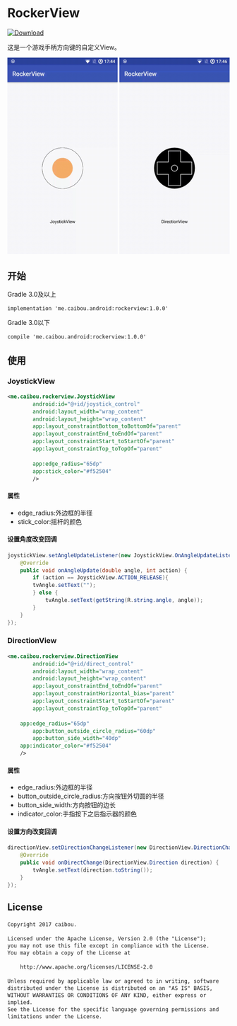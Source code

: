 # RockerView

[ ![Download](https://api.bintray.com/packages/caibou/android-library/RockerView/images/download.svg) ](https://bintray.com/caibou/android-library/RockerView/_latestVersion)

这是一个游戏手柄方向键的自定义View。

<img src="art/JoystickView.gif" alt="JoystickView" width=250>  <img src="art/DirectionView.gif" alt="DirectionView" width=250/>

  

## 开始

Gradle 3.0及以上

```
implementation 'me.caibou.android:rockerview:1.0.0'
```

Gradle 3.0以下

```
compile 'me.caibou.android:rockerview:1.0.0'
```

  

## 使用

### JoystickView

```xml
<me.caibou.rockerview.JoystickView
        android:id="@+id/joystick_control"
        android:layout_width="wrap_content"
        android:layout_height="wrap_content"
        app:layout_constraintBottom_toBottomOf="parent"
        app:layout_constraintEnd_toEndOf="parent"
        app:layout_constraintStart_toStartOf="parent"
        app:layout_constraintTop_toTopOf="parent"
                               
        app:edge_radius="65dp"
        app:stick_color="#f52504"
        />
```

#### 属性

* edge_radius:外边框的半径
* stick_color:摇杆的颜色



#### 设置角度改变回调

```java
joystickView.setAngleUpdateListener(new JoystickView.OnAngleUpdateListener() {
  	@Override
    public void onAngleUpdate(double angle, int action) {
    	if (action == JoystickView.ACTION_RELEASE){
	    tvAngle.setText("");
        } else {
            tvAngle.setText(getString(R.string.angle, angle));
        }
    }
});
```



 

### DirectionView

```xml
<me.caibou.rockerview.DirectionView
        android:id="@+id/direct_control"
        android:layout_width="wrap_content"
        android:layout_height="wrap_content"
        app:layout_constraintEnd_toEndOf="parent"
        app:layout_constraintHorizontal_bias="parent"
        app:layout_constraintStart_toStartOf="parent"
        app:layout_constraintTop_toTopOf="parent"
        
	app:edge_radius="65dp"
        app:button_outside_circle_radius="60dp"
        app:button_side_width="40dp"
	app:indicator_color="#f52504"
	/>
```

#### 属性

* edge_radius:外边框的半径
* button_outside_circle_radius:方向按钮外切圆的半径
* button_side_width:方向按钮的边长
* indicator_color:手指按下之后指示器的颜色



#### 设置方向改变回调

```java
directionView.setDirectionChangeListener(new DirectionView.DirectionChangeListener() {
	@Override
    public void onDirectChange(DirectionView.Direction direction) {
    	tvAngle.setText(direction.toString());
    }
});
```

   

 

## License

```
Copyright 2017 caibou.

Licensed under the Apache License, Version 2.0 (the "License");
you may not use this file except in compliance with the License.
You may obtain a copy of the License at

    http://www.apache.org/licenses/LICENSE-2.0

Unless required by applicable law or agreed to in writing, software
distributed under the License is distributed on an "AS IS" BASIS,
WITHOUT WARRANTIES OR CONDITIONS OF ANY KIND, either express or implied.
See the License for the specific language governing permissions and
limitations under the License.
```
